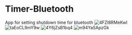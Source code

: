 # Timer-Bluetooth
App for setting shutdown time for bluetooth
![4FZl8RMeKwI](https://user-images.githubusercontent.com/76876204/191573333-bb101dc7-804f-42d8-9e7d-33c191f1eac9.jpg)
![taEoCL9mY9w](https://user-images.githubusercontent.com/76876204/191573356-73846c74-5944-446a-a6fe-469c62c780e9.jpg)
![4Y6jZsB1bq4](https://user-images.githubusercontent.com/76876204/191573361-0e9ac7bc-b6f6-4dc2-b23b-cfb7239f0665.jpg)
![m94YaSApzGk](https://user-images.githubusercontent.com/76876204/191573365-86bb38c6-2657-481e-a9a2-d82446c816d9.jpg)
